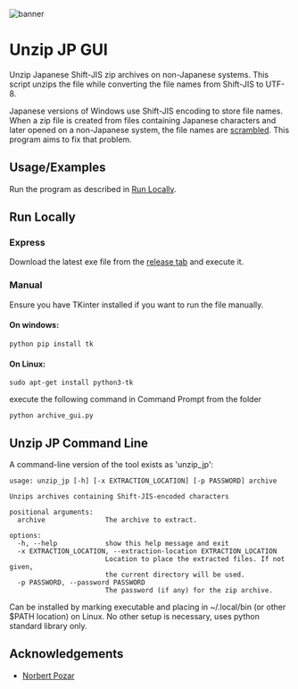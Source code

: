 ![banner](banner.png)

# Unzip JP GUI

Unzip Japanese Shift-JIS zip archives on non-Japanese systems. This script unzips the file while converting the file names from Shift-JIS to UTF-8.

Japanese versions of Windows use Shift-JIS encoding to store file names. When a zip file is created from files containing Japanese characters and later opened on a non-Japanese system, the file names are [scrambled](https://en.wikipedia.org/wiki/Mojibake). This program aims to fix that problem.


## Usage/Examples

Run the program as described in [Run Locally](#run-locally).

  
## Run Locally

### Express

Download the latest exe file from the [release tab](https://github.com/saberzero1/unzip-jp-gui/releases) and execute it.

### Manual

Ensure you have TKinter installed if you want to run the file manually.

#### On windows:

```
python pip install tk
```

#### On Linux:

```
sudo apt-get install python3-tk 
```

execute the following command in Command Prompt from the folder
```
python archive_gui.py
```

## Unzip JP Command Line

A command-line version of the tool exists as 'unzip\_jp':

```
usage: unzip_jp [-h] [-x EXTRACTION_LOCATION] [-p PASSWORD] archive

Unzips archives containing Shift-JIS-encoded characters

positional arguments:
  archive               The archive to extract.

options:
  -h, --help            show this help message and exit
  -x EXTRACTION_LOCATION, --extraction-location EXTRACTION_LOCATION
                        Location to place the extracted files. If not given,
                        the current directory will be used.
  -p PASSWORD, --password PASSWORD
                        The password (if any) for the zip archive.
```

Can be installed by marking executable and placing in ~/.local/bin (or other $PATH location) on Linux.
No other setup is necessary, uses python standard library only.

## Acknowledgements

 - [Norbert Pozar](https://github.com/rekka/unzip-jp)
